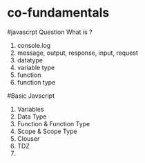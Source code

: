 # co-fundamentals


#javascrpt
Question What is ?
1. console.log
2. message, output, response, input, request
3. datatype
4. variable type
5. function
6. function type
   
#Basic Javscript
1. Variables
2. Data Type
3. Function & Function Type
4. Scope & Scope Type
5. Clouser
6. TDZ
7. 


